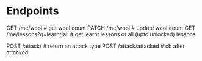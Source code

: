 # Endpoints  
GET /me/wool  # get wool count
PATCH /me/wool  # update wool count
GET /me/lessons?q=learnt|all   # get learnt lessons or all (upto unlocked)  lessons 

POST /attack/   # return an attack type
POST /attack/attacked # cb after attacked
